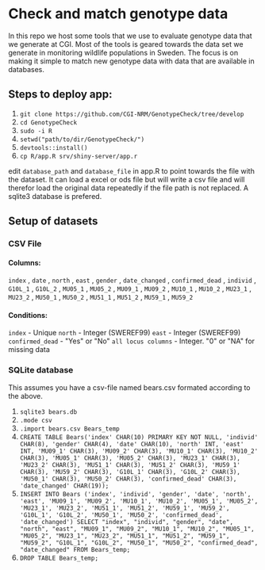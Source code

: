 # Check and match genotype data
In this repo we host some tools that we use to evaluate genotype data that we generate at CGI. Most of the tools is geared towards the data set we generate in monitoring wildlife populations in Sweden. The focus is on making it simple to match new genotype data with data that are available in databases. 

## Steps to deploy app:
1. `git clone https://github.com/CGI-NRM/GenotypeCheck/tree/develop`
2. `cd GenotypeCheck`
3. `sudo -i R`
4. `setwd("path/to/dir/GenotypeCheck/")`
5. `devtools::install()`
6. `cp R/app.R srv/shiny-server/app.r`

edit `database_path` and `database_file` in app.R to point towards the file with the dataset. It can load a excel or ods file but will write a csv file and will therefor load the original data repeatedly if the file path is not replaced. A sqlite3 database is prefered.

## Setup of datasets
### CSV File
#### Columns: 
`index` , `date` , `north` , `east` , `gender` , `date_changed` , `confirmed_dead` , `individ` , `G10L_1` , `G10L_2` , `MU05_1` , `MU05_2` , `MU09_1` , `MU09_2` , `MU10_1` , `MU10_2` , `MU23_1` , `MU23_2` , `MU50_1` , `MU50_2` , `MU51_1` , `MU51_2` , `MU59_1` , `MU59_2`
#### Conditions:
`index` - Unique
`north` - Integer (SWEREF99)
`east` - Integer (SWEREF99)
`confirmed_dead` - "Yes" or "No"
`all locus columns` - Integer. "0" or "NA" for missing data

### SQLite database
This assumes you have a csv-file named bears.csv formated according to the above. 
1. `sqlite3 bears.db`
2. `.mode csv`
3. `.import bears.csv Bears_temp`
4. `CREATE TABLE Bears('index' CHAR(10) PRIMARY KEY NOT NULL, 'individ' CHAR(8), 'gender' CHAR(4), 'date' CHAR(10), 'north' INT, 'east' INT, 'MU09_1' CHAR(3), 'MU09_2' CHAR(3), 'MU10_1' CHAR(3), 'MU10_2' CHAR(3), 'MU05_1' CHAR(3), 'MU05_2' CHAR(3), 'MU23_1' CHAR(3), 'MU23_2' CHAR(3), 'MU51_1' CHAR(3), 'MU51_2' CHAR(3), 'MU59_1' CHAR(3), 'MU59_2' CHAR(3), 'G10L_1' CHAR(3), 'G10L_2' CHAR(3), 'MU50_1' CHAR(3), 'MU50_2' CHAR(3), 'confirmed_dead' CHAR(3), 'date_changed' CHAR(19));`
5. `INSERT INTO Bears ('index', 'individ', 'gender', 'date', 'north', 'east', 'MU09_1', 'MU09_2', 'MU10_1', 'MU10_2', 'MU05_1', 'MU05_2', 'MU23_1', 'MU23_2', 'MU51_1', 'MU51_2', 'MU59_1', 'MU59_2', 'G10L_1', 'G10L_2', 'MU50_1', 'MU50_2', 'confirmed_dead', 'date_changed') SELECT "index", "individ", "gender", "date", "north", "east", "MU09_1", "MU09_2", "MU10_1", "MU10_2", "MU05_1", "MU05_2", "MU23_1", "MU23_2", "MU51_1", "MU51_2", "MU59_1", "MU59_2", "G10L_1", "G10L_2", "MU50_1", "MU50_2", "confirmed_dead", "date_changed" FROM Bears_temp;`
6. `DROP TABLE Bears_temp;`

